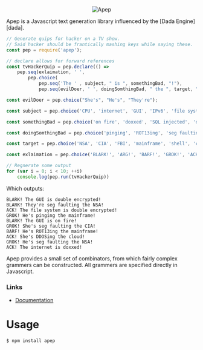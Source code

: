 <div align="center" >
    <img src="" alt="Apep" />
</div>

Apep is a Javascript text generation library influenced by the [Dada Engine][dada].

```javascript
// Generate quips for hacker on a TV show.
// Said hacker should be frantically mashing keys while saying these.
const pep = require('apep');

// declare allows for forward references
const tvHackerQuip = pep.declare(() =>
    pep.seq(exlaimation, ' ',
        pep.choice(
            pep.seq('The ' , subject, " is ", somethingBad, "!"),
            pep.seq(evilDoer, ' ', doingSomthingBad, " the ", target, "!"))));

const evilDoer = pep.choice("She's", "He's", "They're");

const subject = pep.choice('CPU', 'internet', 'GUI', 'IPv6', 'file system', 'access control list');

const somethingBad = pep.choice('on fire', 'doxxed', 'SQL injected', 'double encrypted');

const doingSomthingBad = pep.choice('pinging', 'ROT13ing', 'seg faulting', 'doxxing', 'DDOSing');

const target = pep.choice('NSA', 'CIA', 'FBI', 'mainframe', 'shell', 'cloud');

const exlaimation = pep.choice('BLARK!', 'ARG!', 'BARF!', 'GROK!', 'ACK!')

// Regnerate some output
for (var i = 0; i < 10; ++i)
    console.log(pep.run(tvHackerQuip))
```

Which outputs:

```
BLARK! The GUI is double encrypted!
BLARK! They're seg faulting the NSA!
ACK! The file system is double encrypted!
GROK! He's pinging the mainframe!
BLARK! The GUI is on fire!
GROK! She's seg faulting the CIA!
BARF! He's ROT13ing the mainframe!
ACK! She's DDOSing the cloud!
GROK! He's seg faulting the NSA!
ACK! The internet is doxxed!
```

Apep provides a small set of combinators, from which fairly complex grammers can be constructed. All grammers are specified directly in Javascript.

### Links
* [Documentation][documentation]


# Usage


```
$ npm install apep
```

[documentation]: https://github.com/mattbierner/bennu/wiki
[CombinatorialParsers]: http://en.wikipedia.org/wiki/Parser_combinator
[Parsatron]: https://github.com/youngnh/parsatron
[Parsec]: http://legacy.cs.uu.nl/daan/parsec.html
[parse-ecma]: https://github.com/mattbierner/parse-ecma
[parse-re]: https://github.com/mattbierner/parse-re
[parse-pn]: https://github.com/mattbierner/parse-pn
[parse-ecma-incremental]: https://github.com/mattbierner/parse-ecma-incremental
[khepri]: https://github.com/mattbierner/khepri
[seshet]: https://github.com/mattbierner/seshet
